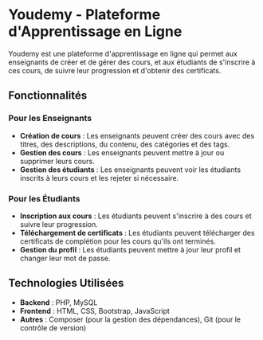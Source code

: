  # Youdemy - Plateforme d'Apprentissage en Ligne

Youdemy est une plateforme d'apprentissage en ligne qui permet aux enseignants de créer et de gérer des cours, et aux étudiants de s'inscrire à ces cours, de suivre leur progression et d'obtenir des certificats.

## Fonctionnalités

### Pour les Enseignants
- **Création de cours** : Les enseignants peuvent créer des cours avec des titres, des descriptions, du contenu, des catégories et des tags.
- **Gestion des cours** : Les enseignants peuvent mettre à jour ou supprimer leurs cours.
- **Gestion des étudiants** : Les enseignants peuvent voir les étudiants inscrits à leurs cours et les rejeter si nécessaire.
<!-- - **Statistiques** : Les enseignants ont accès à des statistiques détaillées sur leurs cours, y compris le nombre d'étudiants inscrits, les taux de complétion, les notes moyennes, etc. -->

### Pour les Étudiants
- **Inscription aux cours** : Les étudiants peuvent s'inscrire à des cours et suivre leur progression.
- **Téléchargement de certificats** : Les étudiants peuvent télécharger des certificats de complétion pour les cours qu'ils ont terminés.
- **Gestion du profil** : Les étudiants peuvent mettre à jour leur profil et changer leur mot de passe.

## Technologies Utilisées

- **Backend** : PHP, MySQL
- **Frontend** : HTML, CSS, Bootstrap, JavaScript
- **Autres** : Composer (pour la gestion des dépendances), Git (pour le contrôle de version)

